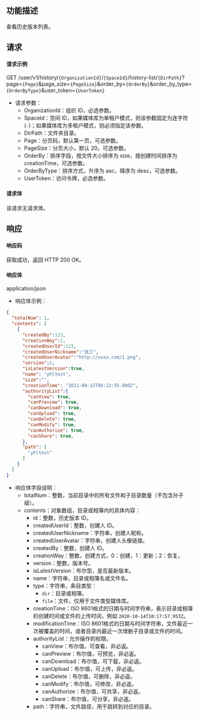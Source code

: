 ## 功能描述

查看历史版本列表。


## 请求

#### 请求示例

GET /user/v1/history/`{OrganizationId}`/`{SpaceId}`/history-list/`{DirPath}`?page=`{Page}`&page_size=`{PageSize}`&order_by=`{OrderBy}`&order_by_type=`{OrderByType}`&user_token=`{UserToken}`

- 请求参数：
  - OrganizationId：组织 ID，必选参数。
  - SpaceId：空间 ID，如果媒体库为单租户模式，则该参数固定为连字符(`-`)；如果媒体库为多租户模式，则必须指定该参数。
  - DirPath：文件夹目录。
  - Page：分页码，默认第一页，可选参数。
  - PageSize：分页大小，默认 20，可选参数。
  - OrderBy：排序字段，按文件大小排序为 size，按创建时间排序为 creationTime，可选参数。
  - OrderByType：排序方式，升序为 asc，降序为 desc，可选参数。
  - UserToken：访问令牌，必选参数。

#### 请求体

该请求无请求体。

## 响应

#### 响应码

获取成功，返回 HTTP 200 OK。

#### 响应体

application/json

- 响应体示例：
```json
{
  "totalNum": 1,
  "contents": [
    {
      "createdBy":123,
      "creationWay":1,
      "createdUserId":123,
      "createdUserNickname":"张三",
      "createdUserAvatar":"http://xxxx.com/1.png",
      "version":2,
      "isLatestVersion":true,
      "name": "yhltest",
      "size":"",
      "creationTime": "2021-08-12T08:13:55.000Z",
      "authorityList":{
        "canView": true,
        "canPreview": true,
        "canDownload": true,
        "canUpload": true,
        "canDelete": true,
        "canModify": true,
        "canAuthorize": true,
        "canShare": true,
      },
      "path": [
        "yhltest"
      ]
    }
  ]
}
```
- 响应体字段说明：
  - totalNum：整数，当前目录中的所有文件和子目录数量（不包含孙子级）。
  - contents：对象数组，目录或相簿内的具体内容：
    - id：整数，历史版本 ID。
    - createdUserId：整数，创建人 ID。
    - createdUserNickname：字符串，创建人昵称。
    - createdUserAvatar：字符串，创建人头像链接。
    - createdBy：整数，创建人 ID。
    - creationWay：整数，创建方式，0：创建，1：更新；2：恢复。
    - version：整数，版本号。
    - isLatestVersion：布尔型，是否最新版本。
    - name：字符串，目录或相簿名或文件名。
    - type：字符串，条目类型：
      - `dir`：目录或相簿。
      - `file`：文件，仅用于文件类型媒体库。
    - creationTime：ISO 8601格式的日期与时间字符串，表示目录或相簿的创建时间或文件的上传时间，例如 `2020-10-14T10:17:57.953Z`。
    - modificationTime：ISO 8601格式的日期与时间字符串，文件最近一次被覆盖的时间，或者目录内最近一次增删子目录或文件的时间。
    - authorityList：允许操作的权限。
      - canView：布尔值，可查看，非必返。
      - canPreview：布尔值，可预览，非必返。
      - canDownload：布尔值，可下载，非必返。
      - canUpload：布尔值，可上传，非必返。
      - canDelete：布尔值，可删除，非必返。
      - canModify：布尔值，可修改，非必返。
      - canAuthorize：布尔值，可共享，非必返。
      - canShare：布尔值，可分享，非必返。
    - path：字符串，文件路径，用于跳转到对应的目录。
